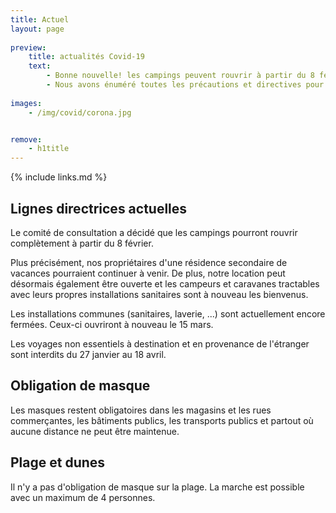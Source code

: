 ```yaml
---
title: Actuel
layout: page
    
preview:
    title: actualités Covid-19
    text:
        - Bonne nouvelle! les campings peuvent rouvrir à partir du 8 février. 
        - Nous avons énuméré toutes les précautions et directives pour un séjour en toute sécurité.
        
images: 
    - /img/covid/corona.jpg


remove:
    - h1title
---
```


{% include links.md %}

## Lignes directrices actuelles

Le comité de consultation a décidé que les campings pourront rouvrir complètement à partir du 8 février.

Plus précisément, nos propriétaires d'une résidence secondaire de vacances pourraient continuer à venir. De plus, notre location peut désormais également être ouverte et les campeurs et caravanes tractables avec leurs propres installations sanitaires sont à nouveau les bienvenus.

Les installations communes (sanitaires, laverie, ...) sont actuellement encore fermées. Ceux-ci ouvriront à nouveau le 15 mars.

Les voyages non essentiels à destination et en provenance de l'étranger sont interdits du 27 janvier au 18 avril.

## Obligation de masque

Les masques restent obligatoires dans les magasins et les rues commerçantes, les bâtiments publics, les transports publics et partout où aucune distance ne peut être maintenue.

## Plage et dunes


Il n'y a pas d'obligation de masque sur la plage. La marche est possible avec un maximum de 4 personnes.
